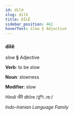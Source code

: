 ```yaml
---
id: dilë
slug: dilë
title: DİLË
sidebar_position: 462
hoverText: slow § Adjective
---
```


### dilë

*slow* **§** Adjective

**Verb**: to be slow

**Noun**: slowness

**Modifier**: slow

Hindi धीरे dhīre /d̪ʱiː.ɾeː/

*Indo-Iranian Language Family*